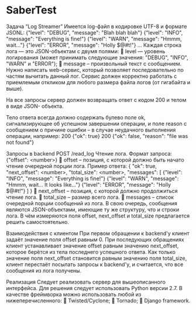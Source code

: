 # SaberTest

Задача “Log Streamer”
Имеется log-файл в кодировке UTF-8 и формате JSONL:
{&quot;level&quot;: &quot;DEBUG&quot;, &quot;message&quot;: &quot;Blah blah blah&quot;}
{&quot;level&quot;: &quot;INFO&quot;, &quot;message&quot;: &quot;Everything is fine!&quot;}
{&quot;level&quot;: &quot;WARN&quot;, &quot;message&quot;: &quot;Hmmm, wait...&quot;}
{&quot;level&quot;: &quot;ERROR&quot;, &quot;message&quot;: &quot;Holly $@#t!&quot;}
…
Каждая строка лога — это JSON-объектам с двумя полями:
 level — уровень логирования (может принимать следующие значения: &quot;DEBUG&quot;,
&quot;INFO&quot;, &quot;WARN&quot; и &quot;ERROR&quot;);
 message – произвольный текст с сообщением.
Нужно написать web-сервис, который позволяет последовательно по частям вычитать
данный лог.
Сервис должен корректно работать с приемлемым откликом для любого размера файла
логов (от гигабайта и выше).

На все запросы сервер должен возвращать ответ с кодом 200 и телом в виде JSON-
объекта.

Тело ответа всегда должно содержать булево поле ok, сигнализирующее об успешном
завершении операции, и поле reason с сообщением о причине ошибки – в случае
неудачного выполнения операции, например:
200 {&quot;ok&quot;: true}
200 {&quot;ok&quot;: false, &quot;reason&quot;: &quot;file was not found&quot;}

Запросы в backend
POST /read_log
Чтение лога.
Формат запроса:
{&quot;offset&quot;: &lt;number&gt;}
 offset – позиция, с которой должно быть начато чтение очередной порции лога.
Пример ответа:
{
&quot;ok&quot;: true,
&quot;next_offset&quot;: &lt;number&gt;,
&quot;total_size&quot;: &lt;number&gt;,
&quot;messages&quot;: [
{&quot;level&quot;: &quot;INFO&quot;, &quot;message&quot;: &quot;Everything is fine!&quot;}
{&quot;level&quot;: &quot;WARN&quot;, &quot;message&quot;: &quot;Hmmm, wait... It looks like...&quot;}
{&quot;level&quot;: &quot;ERROR&quot;, &quot;message&quot;: &quot;Holly $@#t!&quot;}
]
}
 next_offset – позиция, с которой должно продолжиться чтение лога.
 total_size – размер всего лога.
 messages – список очередной порции сообщений из лога. В свою очередь,
сообщения являются JSON-объектами, имеющие ту же структуру, что и строки
лога.
В чём измеряются поля offset, next_offset и total_size предлагается решить
самостоятельно.

Взаимодействия с клиентом
При первом обращении к backend&#39;y клиент задаёт значение поля offset равным 0. При
последующих обращениях клиент устанавливает значение offset равным значению
next_offset, которое берётся из тела последнего успешного ответа.
Как только значение поля next_offset становится равным значению поля total_size,
клиент перестаёт посылать запросы к backend&#39;у, и считается, что все сообщения из лога
получены.

Реализация
Следует реализовать сервер для вышеописанного интерфейса.
Для решения следует использовать Python версии 2.7. В качестве фреймворка можно
использовать любой из нижеперечисленного:
 Twisted/Cyclone;
 Tornado;
 Django framework.
